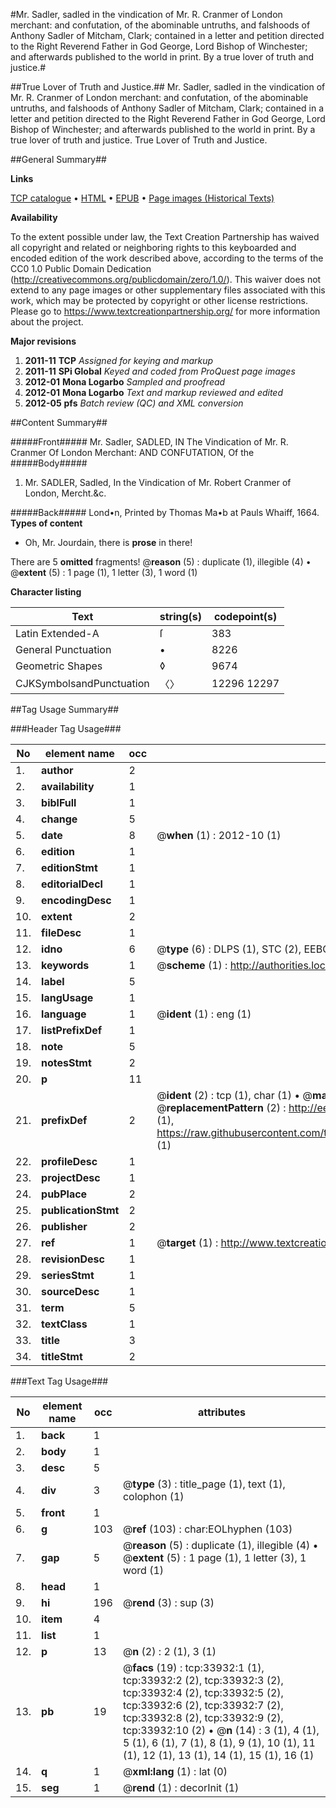 #Mr. Sadler, sadled in the vindication of Mr. R. Cranmer of London merchant: and confutation, of the abominable untruths, and falshoods of Anthony Sadler of Mitcham, Clark; contained in a letter and petition directed to the Right Reverend Father in God George, Lord Bishop of Winchester; and afterwards published to the world in print. By a true lover of truth and justice.#

##True Lover of Truth and Justice.##
Mr. Sadler, sadled in the vindication of Mr. R. Cranmer of London merchant: and confutation, of the abominable untruths, and falshoods of Anthony Sadler of Mitcham, Clark; contained in a letter and petition directed to the Right Reverend Father in God George, Lord Bishop of Winchester; and afterwards published to the world in print. By a true lover of truth and justice.
True Lover of Truth and Justice.

##General Summary##

**Links**

[TCP catalogue](http://www.ota.ox.ac.uk/tcp/)  • 
[HTML](http://tei.it.ox.ac.uk/tcp/Texts-HTML/free/A51/A51029.html)  • 
[EPUB](http://tei.it.ox.ac.uk/tcp/Texts-EPUB/free/A51/A51029.epub) • 
[Page images (Historical Texts)](https://historicaltexts.jisc.ac.uk/eebo-99829492e)

**Availability**

To the extent possible under law, the Text Creation Partnership has waived all copyright and related or neighboring rights to this keyboarded and encoded edition of the work described above, according to the terms of the CC0 1.0 Public Domain Dedication (http://creativecommons.org/publicdomain/zero/1.0/). This waiver does not extend to any page images or other supplementary files associated with this work, which may be protected by copyright or other license restrictions. Please go to https://www.textcreationpartnership.org/ for more information about the project.

**Major revisions**

1. __2011-11__ __TCP__ *Assigned for keying and markup*
1. __2011-11__ __SPi Global__ *Keyed and coded from ProQuest page images*
1. __2012-01__ __Mona Logarbo__ *Sampled and proofread*
1. __2012-01__ __Mona Logarbo__ *Text and markup reviewed and edited*
1. __2012-05__ __pfs__ *Batch review (QC) and XML conversion*

##Content Summary##

#####Front#####
Mr. Sadler, SADLED, IN The Vindication of Mr. R. Cranmer Of London Merchant: AND CONFUTATION, Of the
#####Body#####

1. Mr. SADLER, Sadled, In the Vindication of Mr. Robert Cranmer of London, Mercht.&c.

#####Back#####
Lond•n, Printed by Thomas Ma•b at Pauls Whaiff, 1664.
**Types of content**

  * Oh, Mr. Jourdain, there is **prose** in there!

There are 5 **omitted** fragments! 
 @__reason__ (5) : duplicate (1), illegible (4)  •  @__extent__ (5) : 1 page (1), 1 letter (3), 1 word (1)

**Character listing**


|Text|string(s)|codepoint(s)|
|---|---|---|
|Latin Extended-A|ſ|383|
|General Punctuation|•|8226|
|Geometric Shapes|◊|9674|
|CJKSymbolsandPunctuation|〈〉|12296 12297|

##Tag Usage Summary##

###Header Tag Usage###

|No|element name|occ|attributes|
|---|---|---|---|
|1.|__author__|2||
|2.|__availability__|1||
|3.|__biblFull__|1||
|4.|__change__|5||
|5.|__date__|8| @__when__ (1) : 2012-10 (1)|
|6.|__edition__|1||
|7.|__editionStmt__|1||
|8.|__editorialDecl__|1||
|9.|__encodingDesc__|1||
|10.|__extent__|2||
|11.|__fileDesc__|1||
|12.|__idno__|6| @__type__ (6) : DLPS (1), STC (2), EEBO-CITATION (1), PROQUEST (1), VID (1)|
|13.|__keywords__|1| @__scheme__ (1) : http://authorities.loc.gov/ (1)|
|14.|__label__|5||
|15.|__langUsage__|1||
|16.|__language__|1| @__ident__ (1) : eng (1)|
|17.|__listPrefixDef__|1||
|18.|__note__|5||
|19.|__notesStmt__|2||
|20.|__p__|11||
|21.|__prefixDef__|2| @__ident__ (2) : tcp (1), char (1)  •  @__matchPattern__ (2) : ([0-9\-]+):([0-9IVX]+) (1), (.+) (1)  •  @__replacementPattern__ (2) : http://eebo.chadwyck.com/downloadtiff?vid=$1&page=$2 (1), https://raw.githubusercontent.com/textcreationpartnership/Texts/master/tcpchars.xml#$1 (1)|
|22.|__profileDesc__|1||
|23.|__projectDesc__|1||
|24.|__pubPlace__|2||
|25.|__publicationStmt__|2||
|26.|__publisher__|2||
|27.|__ref__|1| @__target__ (1) : http://www.textcreationpartnership.org/docs/. (1)|
|28.|__revisionDesc__|1||
|29.|__seriesStmt__|1||
|30.|__sourceDesc__|1||
|31.|__term__|5||
|32.|__textClass__|1||
|33.|__title__|3||
|34.|__titleStmt__|2||


###Text Tag Usage###

|No|element name|occ|attributes|
|---|---|---|---|
|1.|__back__|1||
|2.|__body__|1||
|3.|__desc__|5||
|4.|__div__|3| @__type__ (3) : title_page (1), text (1), colophon (1)|
|5.|__front__|1||
|6.|__g__|103| @__ref__ (103) : char:EOLhyphen (103)|
|7.|__gap__|5| @__reason__ (5) : duplicate (1), illegible (4)  •  @__extent__ (5) : 1 page (1), 1 letter (3), 1 word (1)|
|8.|__head__|1||
|9.|__hi__|196| @__rend__ (3) : sup (3)|
|10.|__item__|4||
|11.|__list__|1||
|12.|__p__|13| @__n__ (2) : 2 (1), 3 (1)|
|13.|__pb__|19| @__facs__ (19) : tcp:33932:1 (1), tcp:33932:2 (2), tcp:33932:3 (2), tcp:33932:4 (2), tcp:33932:5 (2), tcp:33932:6 (2), tcp:33932:7 (2), tcp:33932:8 (2), tcp:33932:9 (2), tcp:33932:10 (2)  •  @__n__ (14) : 3 (1), 4 (1), 5 (1), 6 (1), 7 (1), 8 (1), 9 (1), 10 (1), 11 (1), 12 (1), 13 (1), 14 (1), 15 (1), 16 (1)|
|14.|__q__|1| @__xml:lang__ (1) : lat (0)|
|15.|__seg__|1| @__rend__ (1) : decorInit (1)|
